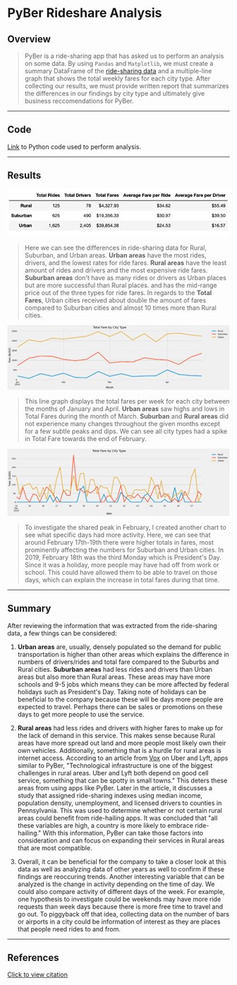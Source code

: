 # **PyBer Rideshare Analysis**

## **Overview**
> PyBer is a ride-sharing app that has asked us to perform an analysis on some data. By using `Pandas` and `Matplotlib`, we must create a summary DataFrame of the [ride-sharing data](https://github.com/annaS000/Rideshare-Analysis/tree/main/Resources) and a multiple-line graph that shows the total weekly fares for each city type. After collecting our results, we must provide written report that summarizes the differences in our findings by city type and ultimately give business reccomendations for PyBer.

---

## **Code**
[Link](https://github.com/annaS000/Rideshare-Analysis/blob/main/PyBer_Challenge.ipynb) to Python code used to perform analysis.

---

## **Results**
![ride date](https://raw.githubusercontent.com/annaS000/Rideshare-Analysis/main/Resources/ride_data_by_city_type.png)
> Here we can see the differences in ride-sharing data for Rural, Suburban, and Urban areas. **Urban areas** have the most rides, drivers, and the lowest rates for ride fares. **Rural areas** have the least amount of rides and drivers and the most expensive ride fares.  **Suburban areas** don't have as many rides or drivers as Urban places but are more successful than Rural places. and has the mid-range price out of the three types for ride fares. In regards to the **Total Fares**, Urban cities received about double the amount of fares compared to Suburban cities and almost 10 times more than Rural cities.

![data by week](https://raw.githubusercontent.com/annaS000/Rideshare-Analysis/main/analysis/PyBer_fare_summary.png)
> This line graph displays the total fares per week for each city between the months of January and April. **Urban areas** saw highs and lows in Total Fares during the month of March. **Suburban** and **Rural areas** did not experience many changes throughout the given months except for a few subtle peaks and dips. We can see all city types had a spike in Total Fare towards the end of February.

![times for feb](https://raw.githubusercontent.com/annaS000/Rideshare-Analysis/main/analysis/Feb_summary.png)
> To investigate the shared peak in February, I created another chart to see what specific days had more activity. Here, we can see that around February 17th-19th there were higher totals in fares, most prominently affecting the numbers for Suburban and Urban cities. In 2019, February 18th was the third Monday which is President's Day. Since it was a holiday, more people may have had off from work or school. This could have allowed them to be able to travel on those days, which can explain the increase in total fares during that time.


---

## **Summary**

After reviewing the information that was extracted from the ride-sharing data, a few things can be considered:
1. **Urban areas** are, usually, densely populated so the demand for public transportation is higher than other areas which explains the difference in numbers of drivers/rides and total fare compared to the Suburbs and Rural cities. **Suburban areas** had less rides and drivers than Urban areas but also more than Rural areas. These areas may have more schools and 9-5 jobs which means they can be more affected by federal holidays such as President's Day. Taking note of holidays can be beneficial to the company because these will be days more people are expected to travel. Perhaps there can be sales or promotions on these days to get more people to use the service.
    <br/>

2. **Rural areas** had less rides and drivers with higher fares to make up for the lack of demand in this service. This makes sense because Rural areas have more spread out land and more people most likely own their own vehicles. Additionally, something that is a hurdle for rural areas is internet access. According to an article from [Vox](https://www.vox.com/the-goods/2019/1/11/18179036/uber-lyft-rural-areas-subscription-model) on Uber and Lyft, apps similar to PyBer, "Technological infrastructure is one of the biggest challenges in rural areas. Uber and Lyft both depend on good cell service, something that can be spotty in small towns." This deters these areas from using apps like PyBer. Later in the article, it discusses a study that assigned ride-sharing indexes using median income, population density, unemployment, and licensed drivers to counties in Pennsylvania. This was used to determine whether or not certain rural areas could benefit from ride-hailing apps. It was concluded that "all these variables are high, a country is more likely to embrace ride-hailing." With this information, PyBer can take those factors into consideration and can focus on expanding their services in Rural areas that are most compatible.
    <br/>

3. Overall, it can be beneficial for the company to take a closer look at this data as well as analyzing data of other years as well to confirm if these findings are reoccuring trends. Another interesting variable that can be analyzed is the change in activity depending on the time of day. We could also compare activity of different days of the week. For example, one hypothesis to investigate could be weekends may have more ride requests than week days because there is more free time to travel and go out. To piggyback off that idea, collecting data on the number of bars or airports in a city could be information of interest as they are places that people need rides to and from.

---

## **References**

[Click to view citation]()